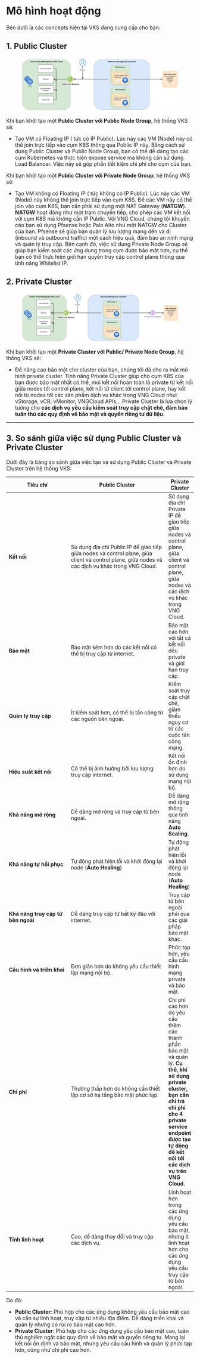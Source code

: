 # Mô hình hoạt động

Bên dưới là các concepts hiện tại VKS đang cung cấp cho bạn:

## **1. Public Cluster**

<figure><img src="../.gitbook/assets/image (692).png" alt=""><figcaption></figcaption></figure>

Khi bạn khởi tạo một **Public Cluster với Public Node Group**, hệ thống VKS sẽ:

* Tạo VM có Floating IP ( tức có IP Public). Lúc này các VM (Node) này có thể join trực tiếp vào cụm K8S thông qua Public IP này. Bằng cách sử dụng Public Cluster và Public Node Group, bạn có thể dễ dàng tạo các cụm Kubernetes và thực hiện expose service mà không cần sử dụng Load Balancer. Việc này sẽ góp phần tiết kiệm chi phí cho cụm của bạn.

Khi bạn khởi tạo một **Public Cluster với Private Node Group**, hệ thống VKS sẽ:

* Tạo VM không có Floating IP ( tức không có IP Public). Lúc này các VM (Node) này không thể join trực tiếp vào cụm K8S. Để các VM này có thể join vào cụm K8S, bạn cần phải sử dụng một NAT Gateway (**NATGW**). **NATGW** hoạt động như một trạm chuyển tiếp, cho phép các VM kết nối với cụm K8S mà không cần IP Public. Với VNG Cloud, chúng tôi khuyến cáo bạn sử dụng Pfsense hoặc Palo Alto như một NATGW cho Cluster của bạn. Pfsense sẽ giúp bạn quản lý lưu lượng mạng đến và đi (inbound và outbound traffic) một cách hiệu quả, đảm bảo an ninh mạng và quản lý truy cập. Bên cạnh đó, việc sử dụng Private Node Group sẽ giúp bạn kiểm soát các ứng dụng trong cụm được bảo mật hơn, cụ thể bạn có thể thực hiện giới hạn quyền truy cập control plane thông qua tính năng Whitelist IP.

## **2. Private Cluster**

<figure><img src="../.gitbook/assets/image.png" alt=""><figcaption></figcaption></figure>

Khi bạn khởi tạo một **Private Cluster với Public/ Private Node Group**, hệ thống VKS sẽ:

* Để nâng cao bảo mật cho cluster của bạn, chúng tôi đã cho ra mắt mô hình private cluster. Tính năng Private Cluster giúp cho cụm K8S của bạn được bảo mật nhất có thể, mọi kết nối hoàn toàn là private từ kết nối giữa nodes tới control plane, kết nối từ client tới control plane, hay kết nối từ nodes tới các sản phẩm dịch vụ khác trong VNG Cloud như: vStorage, vCR, vMonitor, VNGCloud APIs,...Private Cluster là lựa chọn lý tưởng cho **các dịch vụ yêu cầu kiểm soát truy cập chặt chẽ, đảm bảo tuân thủ các quy định về bảo mật và quyền riêng tư dữ liệu**.&#x20;

***

## 3. So sánh giữa việc sử dụng Public Cluster và Private Cluster

Dưới đây là bảng so sánh giữa việc tạo và sử dụng Public Cluster và Private Cluster trên hệ thống VKS:

<table data-full-width="false"><thead><tr><th width="176">Tiêu chí</th><th width="286">Public Cluster</th><th>Private Cluster</th></tr></thead><tbody><tr><td><strong>Kết nối</strong></td><td>Sử dụng địa chỉ Public IP để giao tiếp giữa nodes và control plane, giữa client và control plane, giữa nodes và các dịch vụ khác trong VNG Cloud.</td><td>Sử dụng địa chỉ Private IP để giao tiếp giữa nodes và control plane, giữa client và control plane, giữa nodes và các dịch vụ khác trong VNG Cloud.</td></tr><tr><td><strong>Bảo mật</strong></td><td>Bảo mật kém hơn do các kết nối có thể bị truy cập từ internet.</td><td>Bảo mật cao hơn với tất cả kết nối đều private và giới hạn truy cập.</td></tr><tr><td><strong>Quản lý truy cập</strong></td><td>Ít kiểm soát hơn, có thể bị tấn công từ các nguồn bên ngoài.</td><td>Kiểm soát truy cập chặt chẽ, giảm thiểu nguy cơ từ các cuộc tấn công mạng.</td></tr><tr><td><strong>Hiệu suất kết nối</strong></td><td>Có thể bị ảnh hưởng bởi lưu lượng truy cập internet.</td><td>Kết nối ổn định hơn do sử dụng mạng nội bộ.</td></tr><tr><td><strong>Khả năng mở rộng</strong></td><td>Dễ dàng mở rộng và truy cập từ bên ngoài.</td><td>Dễ dàng mở rộng thông qua tính năng <strong>Auto Scaling</strong>.</td></tr><tr><td><strong>Khả năng tự hồi phục</strong></td><td>Tự động phát hiện lỗi và khởi động lại node (<strong>Auto Healing</strong>)</td><td>Tự động phát hiện lỗi và khởi động lại node (<strong>Auto Healing</strong>)</td></tr><tr><td><strong>Khả năng truy cập từ bên ngoài</strong></td><td>Dễ dàng truy cập từ bất kỳ đâu với internet.</td><td>Truy cập từ bên ngoài phải qua các giải pháp bảo mật khác.</td></tr><tr><td><strong>Cấu hình và triển khai</strong></td><td>Đơn giản hơn do không yêu cầu thiết lập mạng nội bộ.</td><td>Phức tạp hơn, yêu cầu cấu hình mạng private và bảo mật.</td></tr><tr><td><strong>Chi phí</strong></td><td>Thường thấp hơn do không cần thiết lập cơ sở hạ tầng bảo mật phức tạp.</td><td>Chi phí cao hơn do yêu cầu thêm các thành phần bảo mật và quản lý. <strong>Cụ thể, khi sử dụng private cluster, bạn cần chi trả chi phí cho 4 private service endpoint được tạo tự động để kết nối tới các dịch vụ trên VNG Cloud.</strong></td></tr><tr><td><strong>Tính linh hoạt</strong></td><td>Cao, dễ dàng thay đổi và truy cập các dịch vụ.</td><td>Linh hoạt hơn trong các ứng dụng yêu cầu bảo mật, nhưng ít linh hoạt hơn cho các ứng dụng yêu cầu truy cập từ bên ngoài.</td></tr></tbody></table>

Do đó:&#x20;

* **Public Cluster**: Phù hợp cho các ứng dụng không yêu cầu bảo mật cao và cần sự linh hoạt, truy cập từ nhiều địa điểm. Dễ dàng triển khai và quản lý nhưng có rủi ro bảo mật cao hơn.
* **Private Cluster**: Phù hợp cho các ứng dụng yêu cầu bảo mật cao, tuân thủ nghiêm ngặt các quy định về bảo mật và quyền riêng tư. Mang lại kết nối ổn định và bảo mật, nhưng yêu cầu cấu hình và quản lý phức tạp hơn, cũng như chi phí cao hơn.
